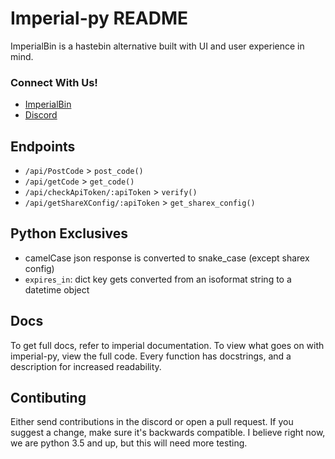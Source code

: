 # Imperial-py README

ImperialBin is a hastebin alternative built with UI and user experience in mind.

### Connect With Us!

* [ImperialBin](https://Imperialb.in)
* [Discord](https://discord.gg/cTm85eW49D)

## Endpoints

* `/api/PostCode` > `post_code()`
* `/api/getCode` > `get_code()`
* `/api/checkApiToken/:apiToken` > `verify()`
* `/api/getShareXConfig/:apiToken` > `get_sharex_config()`


## Python Exclusives
* camelCase json response is converted to snake_case (except sharex config)
* `expires_in`: dict key gets converted from an isoformat string to a datetime object

## Docs 
To get full docs, refer to imperial documentation. To view what goes on with imperial-py, view the full code. Every function has docstrings, and a description for increased readability.


## Contibuting
Either send contributions in the discord or open a pull request.  If you suggest a change, make sure it's backwards compatible. I believe right now, we are python 3.5 and up, but this will need more testing.